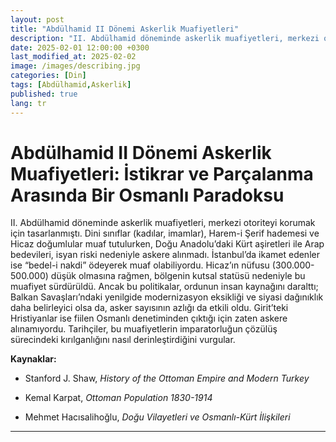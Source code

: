 ```yaml
---
layout: post
title: "Abdülhamid II Dönemi Askerlik Muafiyetleri"
description: "II. Abdülhamid döneminde askerlik muafiyetleri, merkezi otoriteyi korumak için tasarlanmıştı. Dini sınıflar (kadılar, imamlar), Harem-i Şerif hademesi ve Hicaz doğumlular muaf tutulurken, aşiretleri ile bedeviler, isyan riski nedeniyle askere alınmadı."
date: 2025-02-01 12:00:00 +0300
last_modified_at: 2025-02-02
image: /images/describing.jpg
categories: [Din]
tags: [Abdülhamid,Askerlik]
published: true
lang: tr
---
```


# **Abdülhamid II Dönemi Askerlik Muafiyetleri: İstikrar ve Parçalanma Arasında Bir Osmanlı Paradoksu**

II. Abdülhamid döneminde askerlik muafiyetleri, merkezi otoriteyi korumak için tasarlanmıştı. Dini sınıflar (kadılar, imamlar), Harem-i Şerif hademesi ve Hicaz doğumlular muaf tutulurken, Doğu Anadolu’daki Kürt aşiretleri ile Arap bedevileri, isyan riski nedeniyle askere alınmadı. İstanbul’da ikamet edenler ise “bedel-i nakdi” ödeyerek muaf olabiliyordu. Hicaz’ın nüfusu (300.000-500.000) düşük olmasına rağmen, bölgenin kutsal statüsü nedeniyle bu muafiyet sürdürüldü. Ancak bu politikalar, ordunun insan kaynağını daralttı; Balkan Savaşları’ndaki yenilgide modernizasyon eksikliği ve siyasi dağınıklık daha belirleyici olsa da, asker sayısının azlığı da etkili oldu. Girit’teki Hristiyanlar ise fiilen Osmanlı denetiminden çıktığı için zaten askere alınamıyordu. Tarihçiler, bu muafiyetlerin imparatorluğun çözülüş sürecindeki kırılganlığını nasıl derinleştirdiğini vurgular.

**Kaynaklar:**

- Stanford J. Shaw, _History of the Ottoman Empire and Modern Turkey_

- Kemal Karpat, _Ottoman Population 1830-1914_

- Mehmet Hacısalihoğlu, _Doğu Vilayetleri ve Osmanlı-Kürt İlişkileri_

---

